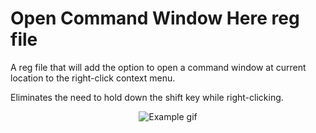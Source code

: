 # Open Command Window Here reg file

A reg file that will add the option to open a command window at current location to the right-click context menu.

Eliminates the need to hold down the shift key while right-clicking.



<p align="center">
  <img src="https://davdaarn.github.io/assets/assets/2016-09-13_11-37-44.gif" alt="Example gif"/>
</p>